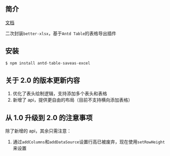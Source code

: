 ## 简介

[文档](https://eddieup.github.io/antd-table-saveas-excel/)

二次封装`better-xlsx`，基于`Antd Table`的表格导出插件

## 安装

```js
$ npm install antd-table-saveas-excel
```

## 关于 2.0 的版本更新内容

1. 优化了表头绘制逻辑，支持添加多个表头和表格
2. 新增了 api，提供更自由的布局（目前不支持横向添加表格）

## 从 1.0 升级到 2.0 的注意事项

除了新增的 api，其余只需注意：

1. 通过`addColumns`和`addDataSource`设置行高已被废弃，现在使用`setRowHeight`来设置
